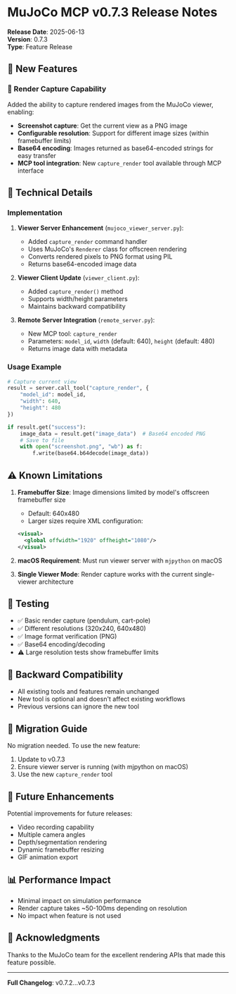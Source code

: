 # MuJoCo MCP v0.7.3 Release Notes

**Release Date**: 2025-06-13  
**Version**: 0.7.3  
**Type**: Feature Release

## 🎉 New Features

### 📸 Render Capture Capability

Added the ability to capture rendered images from the MuJoCo viewer, enabling:
- **Screenshot capture**: Get the current view as a PNG image
- **Configurable resolution**: Support for different image sizes (within framebuffer limits)
- **Base64 encoding**: Images returned as base64-encoded strings for easy transfer
- **MCP tool integration**: New `capture_render` tool available through MCP interface

## 🔧 Technical Details

### Implementation

1. **Viewer Server Enhancement** (`mujoco_viewer_server.py`):
   - Added `capture_render` command handler
   - Uses MuJoCo's `Renderer` class for offscreen rendering
   - Converts rendered pixels to PNG format using PIL
   - Returns base64-encoded image data

2. **Viewer Client Update** (`viewer_client.py`):
   - Added `capture_render()` method
   - Supports width/height parameters
   - Maintains backward compatibility

3. **Remote Server Integration** (`remote_server.py`):
   - New MCP tool: `capture_render`
   - Parameters: `model_id`, `width` (default: 640), `height` (default: 480)
   - Returns image data with metadata

### Usage Example

```python
# Capture current view
result = server.call_tool("capture_render", {
    "model_id": model_id,
    "width": 640,
    "height": 480
})

if result.get("success"):
    image_data = result.get("image_data")  # Base64 encoded PNG
    # Save to file
    with open("screenshot.png", "wb") as f:
        f.write(base64.b64decode(image_data))
```

## ⚠️ Known Limitations

1. **Framebuffer Size**: Image dimensions limited by model's offscreen framebuffer size
   - Default: 640x480
   - Larger sizes require XML configuration:
   ```xml
   <visual>
     <global offwidth="1920" offheight="1080"/>
   </visual>
   ```

2. **macOS Requirement**: Must run viewer server with `mjpython` on macOS

3. **Single Viewer Mode**: Render capture works with the current single-viewer architecture

## 🧪 Testing

- ✅ Basic render capture (pendulum, cart-pole)
- ✅ Different resolutions (320x240, 640x480)
- ✅ Image format verification (PNG)
- ✅ Base64 encoding/decoding
- ⚠️ Large resolution tests show framebuffer limits

## 🔄 Backward Compatibility

- All existing tools and features remain unchanged
- New tool is optional and doesn't affect existing workflows
- Previous versions can ignore the new tool

## 📝 Migration Guide

No migration needed. To use the new feature:

1. Update to v0.7.3
2. Ensure viewer server is running (with mjpython on macOS)
3. Use the new `capture_render` tool

## 🚀 Future Enhancements

Potential improvements for future releases:
- Video recording capability
- Multiple camera angles
- Depth/segmentation rendering
- Dynamic framebuffer resizing
- GIF animation export

## 📊 Performance Impact

- Minimal impact on simulation performance
- Render capture takes ~50-100ms depending on resolution
- No impact when feature is not used

## 🙏 Acknowledgments

Thanks to the MuJoCo team for the excellent rendering APIs that made this feature possible.

---

**Full Changelog**: v0.7.2...v0.7.3